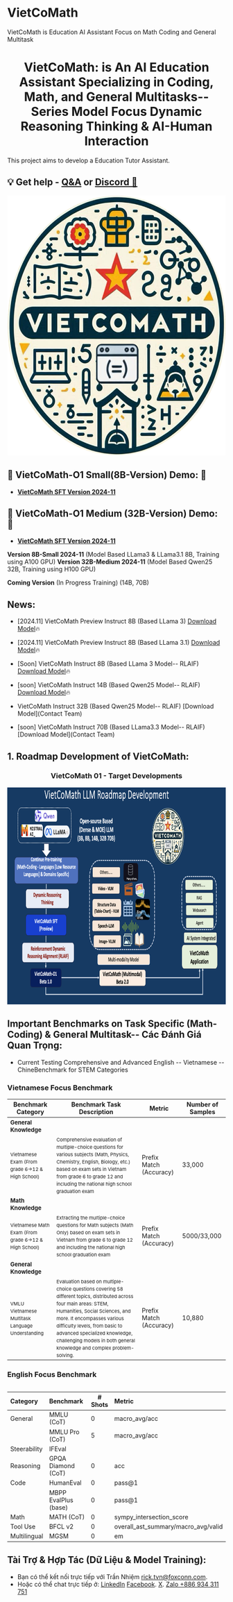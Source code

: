 # VietCoMath
VietCoMath is Education AI Assistant Focus on Math Coding and General Multitask



<h1 align="center">
  <span> VietCoMath: is An AI Education Assistant Specializing in Coding, Math, and General Multitasks-- Series Model Focus Dynamic Reasoning Thinking & AI-Human Interaction</span>
</h1>

This project aims to develop a Education Tutor Assistant.
## 💡 Get help - [Q&A](https://github.com/TranNhiem/Vietnamese_LLMs/discussions) or [Discord 💬](https://discord.gg/ygkgPNSx)


<div align="center">
     <img width="auto" height="600px" src="./VietComath_logo.png"/>
</div>


## 🚨 VietCoMath-O1 Small(8B-Version) Demo: 🚨
+ [**VietCoMath SFT Version 2024-11**](http://140.115.53.106:8887/)

## 🚨 VietCoMath-O1 Medium (32B-Version) Demo: 🚨
+ [**VietCoMath SFT Version 2024-11**](http://140.115.53.106:7777/)

**Version 8B-Small 2024-11** (Model Based LLama3 &  LLama3.1 8B, Training using A100 GPU)
**Version 32B-Medium 2024-11** (Model Based Qwen25 32B, Training using H100 GPU)

**Coming Version** (In Progress Training)  (14B, 70B)
  
## News: 
+ [2024.11] VietCoMath Preview Instruct 8B (Based LLama 3) [Download Model](https://huggingface.co/collections/VietnamAIHub/vietcomath-o1-6751ab2514bae121c806309f)🔥
+ [2024.11] VietCoMath Preview Instruct 8B (Based LLama 3.1) [Download Model](https://huggingface.co/collections/VietnamAIHub/vietcomath-o1-6751ab2514bae121c806309f)🔥

+ [Soon] VietCoMath Instruct 8B (Based LLama 3 Model-- RLAIF) [Download Model](SOON)🔥
+ [soon] VietCoMath Instruct 14B (Based Qwen25  Model-- RLAIF) [Download Model](SOON)🔥
  
+ VietCoMath Instruct 32B (Based Qwen25  Model-- RLAIF) [Download Model](Contact Team)
+ [soon] VietCoMath Instruct 70B (Based LLama3.3  Model-- RLAIF) [Download Model](Contact Team)


## 1. Roadmap Development of VietCoMath: 

<h3 align="center">
  <span> VietCoMath 01 - Target Developments </span>
</h3>

<div align="center">
     <img width="auto" height="500px" src="./VietCoMath_Roadmap.png"/>
</div>

## Important Benchmarks on Task Specific (Math-Coding) & General Multitask-- Các Đánh Giá Quan Trọng: 

+ Current Testing Comprehensive and Advanced English -- Vietnamese -- ChineBenchmark for STEM Categories
  
### Vietnamese Focus Benchmark 

| Benchmark Category                     | Benchmark Task Description                       | Metric     | Number of Samples |
|----------------------------------------|--------------------------------------------------|------------|-------------------|
| **<span style="font-size:13px">General Knowledge</span>**                  |                                                  |            |                   |
| <span style="font-size:11px">Vietnamese Exam (From grade 6->12 & High School)</span> | <span style="font-size:11px">Comprehensive evaluation of multiple-choice questions for various subjects (Math, Physics, Chemistry, English, Biology, etc.) based on exam sets in Vietnam from grade 6 to grade 12 and including the national high school graduation exam</span> | Prefix Match (Accuracy) | 33,000 |
| **<span style="font-size:13px">Math Knowledge</span>**                  |                                                  |            |                   |
| <span style="font-size:11px">Vietnamese Math Exam (From grade 6->12 & High School)</span> | <span style="font-size:11px">Extracting the multiple-choice questions for Math subjects (Math Only) based on exam sets in Vietnam from grade 6 to grade 12 and including the national high school graduation exam</span> | Prefix Match (Accuracy) | 5000/33,000|
| **<span style="font-size:13px">General Knowledge</span>**                  |                                                  |            |                   |
| <span style="font-size:11px">VMLU Vietnamese Multitask Language Understanding</span> | <span style="font-size:11px">Evaluation based on multiple-choice questions covering 58 different topics, distributed across four main areas: STEM, Humanities, Social Sciences, and more. It encompasses various difficulty levels, from basic to advanced specialized knowledge, challenging models in both general knowledge and complex problem-solving.</span> | Prefix Match (Accuracy) | 10,880 |

### English Focus Benchmark 

## 

| Category | Benchmark | \# Shots | Metric | 
| :---- | :---- | ----- | :---- |
| General | MMLU (CoT) | 0 | macro\_avg/acc |
|  | MMLU Pro (CoT) | 5 | macro\_avg/acc | 
| Steerability | IFEval |  |  |
| Reasoning | GPQA Diamond (CoT) | 0 | acc | 
| Code | HumanEval | 0 | pass@1 |
|  | MBPP EvalPlus (base) | 0 | pass@1 | 
| Math | MATH (CoT) | 0 | sympy\_intersection\_score |
| Tool Use | BFCL v2 | 0 | overall\_ast\_summary/macro\_avg/valid | 
| Multilingual | MGSM | 0 | em | 
## 



## Tài Trợ & Hợp Tác (Dữ Liệu & Model Training):
  - Bạn có thể kết nối trực tiếp với Trần Nhiệm [rick.tvn@foxconn.com]().
  - Hoặc có thể chat trực tiếp ở: [LinkedIn](https://www.linkedin.com/in/tran-nhiem-ab1851125/) [Facebook](https://www.facebook.com/jean.tran.336). [X](https://twitter.com/TranRick2). [Zalo +886 934 311 751]()

